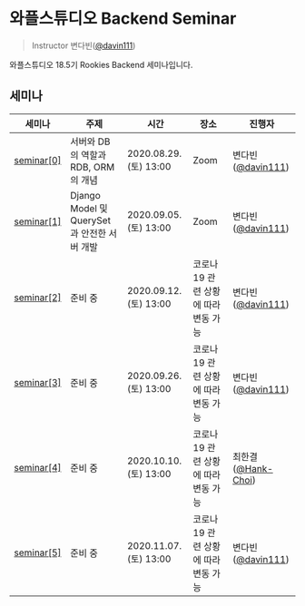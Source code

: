 # 와플스튜디오 Backend Seminar

> Instructor 변다빈([@davin111](https://github.com/davin111))

와플스튜디오 18.5기 Rookies Backend 세미나입니다.

## 세미나

| 세미나 | 주제 | 시간 | 장소 | 진행자 |
| --- | --- | --- | --- | --- |
| [seminar[0]](seminar0) | 서버와 DB의 역할과 RDB, ORM의 개념 | 2020.08.29.(토) 13:00 | Zoom | 변다빈([@davin111](https://github.com/davin111)) |
| [seminar[1]](seminar1) | Django Model 및 QuerySet과 안전한 서버 개발 | 2020.09.05.(토) 13:00 | Zoom | 변다빈([@davin111](https://github.com/davin111)) |
| [seminar[2]](seminar2) | 준비 중 | 2020.09.12.(토) 13:00 | 코로나19 관련 상황에 따라 변동 가능 | 변다빈([@davin111](https://github.com/davin111)) |
| [seminar[3]](seminar3) | 준비 중 | 2020.09.26.(토) 13:00 | 코로나19 관련 상황에 따라 변동 가능 | 변다빈([@davin111](https://github.com/davin111)) |
| [seminar[4]](seminar4) | 준비 중 | 2020.10.10.(토) 13:00 | 코로나19 관련 상황에 따라 변동 가능 | 최한결([@Hank-Choi](https://github.com/Hank-Choi)) |
| [seminar[5]](seminar5) | 준비 중 | 2020.11.07.(토) 13:00 | 코로나19 관련 상황에 따라 변동 가능 | 변다빈([@davin111](https://github.com/davin111)) |
